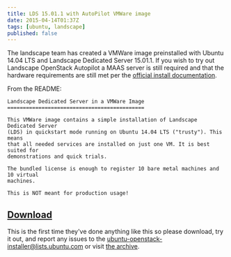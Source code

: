 ```yaml
---
title: LDS 15.01.1 with AutoPilot VMWare image
date: 2015-04-14T01:37Z
tags: [ubuntu, landscape]
published: false
---
```

The landscape team has created a VMWare image preinstalled with Ubuntu
14.04 LTS and Landscape Dedicated Server 15.01.1. If you wish to try
out Landscape OpenStack Autopilot a MAAS server is still required and
that the hardware requirements are still met per the
[official install documentation](http://www.ubuntu.com/download/cloud/install-ubuntu-openstack).

From the README:

```
Landscape Dedicated Server in a VMWare Image
============================================

This VMWare image contains a simple installation of Landscape Dedicated Server
(LDS) in quickstart mode running on Ubuntu 14.04 LTS ("trusty"). This means
that all needed services are installed on just one VM. It is best suited for
demonstrations and quick trials.

The bundled license is enough to register 10 bare metal machines and 10 virtual
machines.

This is NOT meant for production usage!
```

## [Download](https://landscape.canonical.com/downloads/lds-15.01.1-vmware/)

This is the first time they've done anything like this so please download, try it out, and report any issues to the ubuntu-openstack-installer@lists.ubuntu.com or visit
[the archive](https://lists.ubuntu.com/mailman/listinfo/ubuntu-openstack-installer).
